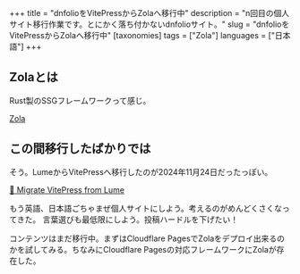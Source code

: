 +++
title = "dnfolioをVitePressからZolaへ移行中"
description = "n回目の個人サイト移行作業です。とにかく落ち付かないdnfolioサイト。"
slug = "dnfolioをVitePressからZolaへ移行中"
[taxonomies]
tags = ["Zola"]
languages = ["日本語"]
+++

## Zolaとは

Rust製のSSGフレームワークって感じ。

[Zola](https://getzola.org)

## この間移行したばかりでは

そう。LumeからVitePressへ移行したのが2024年11月24日だったっぽい。

[🎉 Migrate VitePress from Lume](https://github.com/Daiki48/dnfolio/commit/cded54c6e746337eb7263412e005bba9cad5d17d)

もう英語、日本語ごちゃまぜ個人サイトにしよう。考えるのがめんどくさくなってきた。
言葉選びも最低限にしよう。投稿ハードルを下げたい！

コンテンツはまだ移行中。まずはCloudflare PagesでZolaをデプロイ出来るのかを試してみる。ちなみにCloudflare Pagesの対応フレームワークにZolaが存在した。

